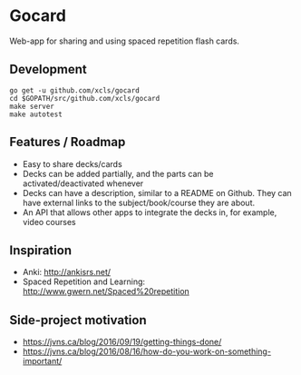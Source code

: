 # Gocard

Web-app for sharing and using spaced repetition flash cards.

## Development

```
go get -u github.com/xcls/gocard
cd $GOPATH/src/github.com/xcls/gocard
make server
make autotest
```

## Features / Roadmap

* Easy to share decks/cards
* Decks can be added partially, and the parts can be activated/deactivated
  whenever
* Decks can have a description, similar to a README on Github. They can have
  external links to the subject/book/course they are about.
* An API that allows other apps to integrate the decks in, for example, video
  courses

## Inspiration

* Anki: http://ankisrs.net/
* Spaced Repetition and Learning: http://www.gwern.net/Spaced%20repetition

## Side-project motivation

* https://jvns.ca/blog/2016/09/19/getting-things-done/
* https://jvns.ca/blog/2016/08/16/how-do-you-work-on-something-important/
